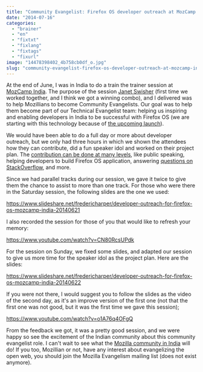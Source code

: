 ```yaml
---
title: "Community Evangelist: Firefox OS developer outreach at MozCamp India"
date: "2014-07-16"
categories: 
  - "brainer"
  - "en"
  - "fixtxt"
  - "fixlang"
  - "fixtags"
  - "fixurl"
image: "14478398402_4b758cb0df_o.jpg"
slug: "community-evangelist-firefox-os-developer-outreach-at-mozcamp-india"
---
```


At the end of June, I was in India to do a train the trainer session at [MozCamp India](https://wiki.mozilla.org/MozCamps_2014 "MozCamp India 2014 Wiki"). The purpose of the session [Janet Swisher](https://twitter.com/jmswisher "Janet Swisher Twitter account") (first time we worked together, and I think we got a winning combo), and I delivered was to help Mozillians to become Community Evangelists. Our goal was to help them become part of our Technical Evangelist team: helping us inspiring and enabling developers in India to be successful with Firefox OS (we are starting with this technology because of [the upcoming launch](https://blog.mozilla.org/blog/2014/06/10/firefox-os-ecosystem-continues-expansion-and-redefines-the-entry-level-smartphone/ "Firefox OS ecosystem continues expansion and redefines the entry-level smartphone")).

We would have been able to do a full day or more about developer outreach, but we only had three hours in which we shown the attendees how they can contribute, did a fun speaker idol and worked on their project plan. The [contribution can be done at many levels](https://wiki.mozilla.org/Engagement/Developer_Engagement/Technical_Evangelism/Get_Involved "Get involved in Community Evangelism"), like public speaking, helping developers to build Firefox OS application, answering [questions on StackOverflow](https://stackoverflow.com/questions/tagged/firefox-os?sort=newest "Firefox OS tag on StackOverflow"), and more.

Since we had parallel tracks during our session, we gave it twice to give them the chance to assist to more than one track. For those who were there in the Saturday session, the following slides are the one we used:

https://www.slideshare.net/fredericharper/developer-outreach-for-firefox-os-mozcamp-india-20140621

I also recorded the session for those of you that would like to refresh your memory:

https://www.youtube.com/watch?v=CN80RcsUPdk

For the session on Sunday, we fixed some slides, and adapted our session to give us more time for the speaker idol as the project plan. Here are the slides:

https://www.slideshare.net/fredericharper/developer-outreach-for-firefox-os-mozcamp-india-20140622

If you were not there, I would suggest you to follow the slides as the video of the second day, as it's an improve version of the first one (not that the first one was not good, but it was the first time we gave this session);

https://www.youtube.com/watch?v=o1A76q4OFgQ

From the feedback we got, it was a pretty good session, and we were happy so see the excitement of the Indian community about this community evangelist role. I can't wait to see what the [Mozilla community in India](https://mozillaindia.org/ "Mozilla India") will do! If you too, Mozillian or not, have any interest about evangelizing the open web, you should join the Mozilla Evangelism mailing list (does not exist anymore).
